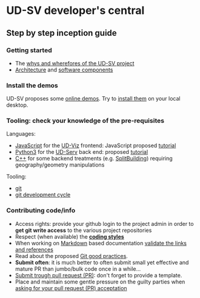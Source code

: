 # UD-SV developer's central <a name="top"></a>

## Step by step inception guide

### Getting started
 * The [whys and wherefores of the UD-SV project](../Readme.md)
 * [Architecture](/UD-Doc/Architecture) and [software components](/SoftwareComponents)

### Install the demos
UD-SV proposes some [online demos](http://rict2.liris.cnrs.fr/UD-Viz/UD-Viz-Core/examples/DemoStable/Demo.html). 
Try to [install them](../Install/Readme.md#top) on your local desktop.

### Tooling: check your knowledge of the pre-requisites
Languages:
 * [JavaScript](https://en.wikipedia.org/wiki/JavaScript) for the [UD-Viz](/Tools/Readme.md#ComponentUD-Viz) frontend: JavaScript proposed [tutorial](https://developer.mozilla.org/fr/docs/Web/JavaScript)
 * [Python3](https://en.wikipedia.org/wiki/Python_(programming_language)) for the [UD-Serv](/Tools/Readme.md#ComponentUD-Serv) back end: proposed [tutorial](https://developer.mozilla.org/en-US/docs/Glossary/Python)
 * [C++](https://en.wikipedia.org/wiki/C%2B%2B) for some backend treatments (e.g. [SplitBuilding](/Tools/Readme.md#ComponentUD-ServSplitBuilding)) requiring geography/geometry manipulations<br>

Tooling:
 * [git](ToolGit.md)
 * [git development cycle](DevelopersGithubCycle.md)

### Contributing code/info
 * Access rights: provide your github login to the project admin in order to **get git write access** to the various project repositories
 * Respect (when available) the **[coding styles](https://github.com/VCityTeam/VCity/wiki/Coding-Style)**
 * When working on [Markdown](https://en.wikipedia.org/wiki/Markdown) based documentation [validate the links and references](DevelopersValidatingMardownLinks.md)
 * Read about the proposed [Git good practices](DevelopersGithubCycle.md).
 * **Submit often**: it is much better to often submit small yet effective and mature PR than jumbo/bulk code once in a while...
 * [Submit trough pull request (PR)](DevelopersGithubCycle.md#submitting-a-pull-request-pr): don't forget to provide a template.
 * Place and maintain some gentle pressure on the guilty parties when [asking for your pull request (PR) acceptation](DevelopersGithubCycle.md#pull-request-pr-acceptance-policy)

